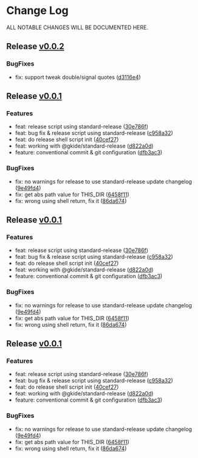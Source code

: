 # Change Log
ALL NOTABLE CHANGES WILL BE DOCUMENTED HERE.

## Release [v0.0.2](https://github.com/gkide/githooks/releases/tag/v0.0.2)

### BugFixes
- fix: support tweak double/signal quotes ([d3116e4](https://github.com/gkide/githooks/commit/d3116e4))

## Release [v0.0.1](https://github.com/gkide/githooks/releases/tag/v0.0.1)

### Features
- feat: release script using standard-release ([30e786f](https://github.com/gkide/githooks/commit/30e786f))
- feat: bug fix & release script using standard-release ([c958a32](https://github.com/gkide/githooks/commit/c958a32))
- feat: do release shell script init ([40cef27](https://github.com/gkide/githooks/commit/40cef27))
- feat: working with @gkide/standard-release ([d822a0d](https://github.com/gkide/githooks/commit/d822a0d))
- feature: conventional commit & git configuration ([dfb3ac3](https://github.com/gkide/githooks/commit/dfb3ac3))

### BugFixes
- fix: no warnings for release to use standard-release update changelog ([9e49fd4](https://github.com/gkide/githooks/commit/9e49fd4))
- fix: get abs path value for THIS_DIR ([6458f11](https://github.com/gkide/githooks/commit/6458f11))
- fix: wrong using shell return, fix it ([86da674](https://github.com/gkide/githooks/commit/86da674))

## Release [v0.0.1](https://github.com/gkide/githooks/releases/tag/v0.0.1)

### Features
- feat: release script using standard-release ([30e786f](https://github.com/gkide/githooks/commit/30e786f))
- feat: bug fix & release script using standard-release ([c958a32](https://github.com/gkide/githooks/commit/c958a32))
- feat: do release shell script init ([40cef27](https://github.com/gkide/githooks/commit/40cef27))
- feat: working with @gkide/standard-release ([d822a0d](https://github.com/gkide/githooks/commit/d822a0d))
- feature: conventional commit & git configuration ([dfb3ac3](https://github.com/gkide/githooks/commit/dfb3ac3))

### BugFixes
- fix: no warnings for release to use standard-release update changelog ([9e49fd4](https://github.com/gkide/githooks/commit/9e49fd4))
- fix: get abs path value for THIS_DIR ([6458f11](https://github.com/gkide/githooks/commit/6458f11))
- fix: wrong using shell return, fix it ([86da674](https://github.com/gkide/githooks/commit/86da674))

## Release [v0.0.1](https://github.com/gkide/githooks/releases/tag/v0.0.1)

### Features
- feat: release script using standard-release ([30e786f](https://github.com/gkide/githooks/commit/30e786f))
- feat: bug fix & release script using standard-release ([c958a32](https://github.com/gkide/githooks/commit/c958a32))
- feat: do release shell script init ([40cef27](https://github.com/gkide/githooks/commit/40cef27))
- feat: working with @gkide/standard-release ([d822a0d](https://github.com/gkide/githooks/commit/d822a0d))
- feature: conventional commit & git configuration ([dfb3ac3](https://github.com/gkide/githooks/commit/dfb3ac3))

### BugFixes
- fix: no warnings for release to use standard-release update changelog ([9e49fd4](https://github.com/gkide/githooks/commit/9e49fd4))
- fix: get abs path value for THIS_DIR ([6458f11](https://github.com/gkide/githooks/commit/6458f11))
- fix: wrong using shell return, fix it ([86da674](https://github.com/gkide/githooks/commit/86da674))